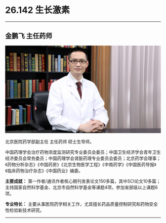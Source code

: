 # 26.142 生长激素

---

## 金鹏飞 主任药师

![1685161601689](image/c26_142/1685161601689.png)

北京医院药学部副主任 主任药师 硕士生导师。

中国药理学会治疗药物浓度监测研究专业委员会委员；中国卫生经济学会青年卫生经济委员会常务委员；中国药理学会肾脏药理专业委员会委员；北京药学会理事；《药物分析杂志》《中国药房》《北京生物医学工程》《中南药学》《中国医药导报》《临床药物治疗杂志》《中国药业》编委。

**主要成就：** 第一作者/通讯作者核心期刊发表论文150多篇，其中SCI论文10多篇；主持国家自然科学基金、北京市自然科学基金等课题4项，参加省部级以上课题6项。

**专业特长：** 主要从事医院药学相关工作，尤其擅长药品质量控制研究和药物安全性检验新技术研究。

---
